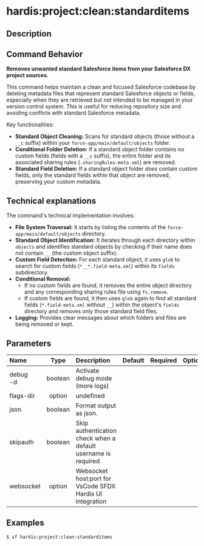 <!-- This file has been generated with command 'sf hardis:doc:plugin:generate'. Please do not update it manually or it may be overwritten -->
# hardis:project:clean:standarditems

## Description


## Command Behavior

**Removes unwanted standard Salesforce items from your Salesforce DX project sources.**

This command helps maintain a clean and focused Salesforce codebase by deleting metadata files that represent standard Salesforce objects or fields, especially when they are retrieved but not intended to be managed in your version control system. This is useful for reducing repository size and avoiding conflicts with standard Salesforce metadata.

Key functionalities:

- **Standard Object Cleaning:** Scans for standard objects (those without a `__c` suffix) within your `force-app/main/default/objects` folder.
- **Conditional Folder Deletion:** If a standard object folder contains no custom fields (fields with a `__c` suffix), the entire folder and its associated sharing rules (`.sharingRules-meta.xml`) are removed.
- **Standard Field Deletion:** If a standard object folder *does* contain custom fields, only the standard fields within that object are removed, preserving your custom metadata.

## Technical explanations

The command's technical implementation involves:

- **File System Traversal:** It starts by listing the contents of the `force-app/main/default/objects` directory.
- **Standard Object Identification:** It iterates through each directory within `objects` and identifies standard objects by checking if their name does not contain `__` (the custom object suffix).
- **Custom Field Detection:** For each standard object, it uses `glob` to search for custom fields (`*__*.field-meta.xml`) within its `fields` subdirectory.
- **Conditional Removal:**
  - If no custom fields are found, it removes the entire object directory and any corresponding sharing rules file using `fs.remove`.
  - If custom fields are found, it then uses `glob` again to find all standard fields (`*.field-meta.xml` without `__`) within the object's `fields` directory and removes only those standard field files.
- **Logging:** Provides clear messages about which folders and files are being removed or kept.


## Parameters

| Name         |  Type   | Description                                                   | Default | Required | Options |
|:-------------|:-------:|:--------------------------------------------------------------|:-------:|:--------:|:-------:|
| debug<br/>-d | boolean | Activate debug mode (more logs)                               |         |          |         |
| flags-dir    | option  | undefined                                                     |         |          |         |
| json         | boolean | Format output as json.                                        |         |          |         |
| skipauth     | boolean | Skip authentication check when a default username is required |         |          |         |
| websocket    | option  | Websocket host:port for VsCode SFDX Hardis UI integration     |         |          |         |

## Examples

```shell
$ sf hardis:project:clean:standarditems
```


